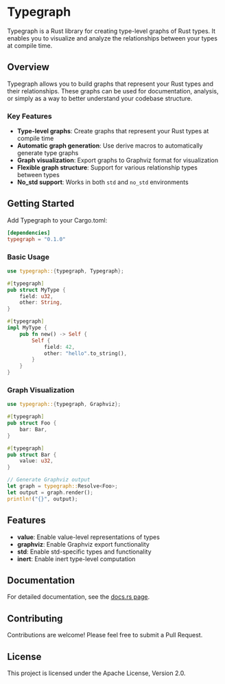 # Typegraph

Typegraph is a Rust library for creating type-level graphs of Rust types. It enables you to visualize and analyze the relationships between your types at compile time.

## Overview

Typegraph allows you to build graphs that represent your Rust types and their relationships. These graphs can be used for documentation, analysis, or simply as a way to better understand your codebase structure.

### Key Features

- **Type-level graphs**: Create graphs that represent your Rust types at compile time
- **Automatic graph generation**: Use derive macros to automatically generate type graphs
- **Graph visualization**: Export graphs to Graphviz format for visualization
- **Flexible graph structure**: Support for various relationship types between types
- **No_std support**: Works in both `std` and `no_std` environments

## Getting Started

Add Typegraph to your Cargo.toml:

```toml
[dependencies]
typegraph = "0.1.0"
```

### Basic Usage

```rust
use typegraph::{typegraph, Typegraph};

#[typegraph]
pub struct MyType {
    field: u32,
    other: String,
}

#[typegraph]
impl MyType {
    pub fn new() -> Self {
        Self {
            field: 42,
            other: "hello".to_string(),
        }
    }
}
```

### Graph Visualization

```rust
use typegraph::{typegraph, Graphviz};

#[typegraph]
pub struct Foo {
    bar: Bar,
}

#[typegraph]
pub struct Bar {
    value: u32,
}

// Generate Graphviz output
let graph = typegraph::Resolve<Foo>;
let output = graph.render();
println!("{}", output);
```

## Features

- **value**: Enable value-level representations of types
- **graphviz**: Enable Graphviz export functionality
- **std**: Enable std-specific types and functionality
- **inert**: Enable inert type-level computation

## Documentation

For detailed documentation, see the [docs.rs page](https://docs.rs/typegraph).

## Contributing

Contributions are welcome! Please feel free to submit a Pull Request.

## License

This project is licensed under the Apache License, Version 2.0.


